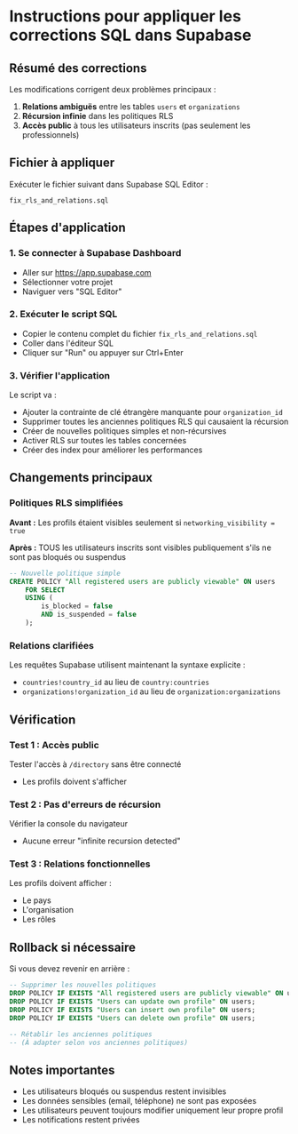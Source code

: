 # Instructions pour appliquer les corrections SQL dans Supabase

## Résumé des corrections

Les modifications corrigent deux problèmes principaux :
1. **Relations ambiguës** entre les tables `users` et `organizations`
2. **Récursion infinie** dans les politiques RLS
3. **Accès public** à tous les utilisateurs inscrits (pas seulement les professionnels)

## Fichier à appliquer

Exécuter le fichier suivant dans Supabase SQL Editor :
```
fix_rls_and_relations.sql
```

## Étapes d'application

### 1. Se connecter à Supabase Dashboard
- Aller sur https://app.supabase.com
- Sélectionner votre projet
- Naviguer vers "SQL Editor"

### 2. Exécuter le script SQL
- Copier le contenu complet du fichier `fix_rls_and_relations.sql`
- Coller dans l'éditeur SQL
- Cliquer sur "Run" ou appuyer sur Ctrl+Enter

### 3. Vérifier l'application
Le script va :
- Ajouter la contrainte de clé étrangère manquante pour `organization_id`
- Supprimer toutes les anciennes politiques RLS qui causaient la récursion
- Créer de nouvelles politiques simples et non-récursives
- Activer RLS sur toutes les tables concernées
- Créer des index pour améliorer les performances

## Changements principaux

### Politiques RLS simplifiées

**Avant :** Les profils étaient visibles seulement si `networking_visibility = true`

**Après :** TOUS les utilisateurs inscrits sont visibles publiquement s'ils ne sont pas bloqués ou suspendus

```sql
-- Nouvelle politique simple
CREATE POLICY "All registered users are publicly viewable" ON users
    FOR SELECT
    USING (
        is_blocked = false 
        AND is_suspended = false
    );
```

### Relations clarifiées

Les requêtes Supabase utilisent maintenant la syntaxe explicite :
- `countries!country_id` au lieu de `country:countries`
- `organizations!organization_id` au lieu de `organization:organizations`

## Vérification

### Test 1 : Accès public
Tester l'accès à `/directory` sans être connecté
- Les profils doivent s'afficher

### Test 2 : Pas d'erreurs de récursion
Vérifier la console du navigateur
- Aucune erreur "infinite recursion detected"

### Test 3 : Relations fonctionnelles
Les profils doivent afficher :
- Le pays
- L'organisation
- Les rôles

## Rollback si nécessaire

Si vous devez revenir en arrière :
```sql
-- Supprimer les nouvelles politiques
DROP POLICY IF EXISTS "All registered users are publicly viewable" ON users;
DROP POLICY IF EXISTS "Users can update own profile" ON users;
DROP POLICY IF EXISTS "Users can insert own profile" ON users;
DROP POLICY IF EXISTS "Users can delete own profile" ON users;

-- Rétablir les anciennes politiques
-- (À adapter selon vos anciennes politiques)
```

## Notes importantes

- Les utilisateurs bloqués ou suspendus restent invisibles
- Les données sensibles (email, téléphone) ne sont pas exposées
- Les utilisateurs peuvent toujours modifier uniquement leur propre profil
- Les notifications restent privées